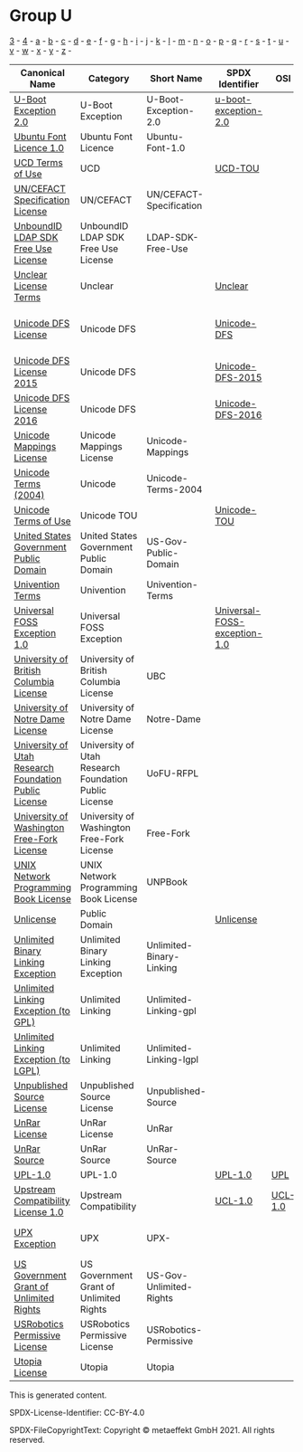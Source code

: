 # Group U

[3](../[3]/README.md) -
[4](../[4]/README.md) -
[a](../[a]/README.md) -
[b](../[b]/README.md) -
[c](../[c]/README.md) -
[d](../[d]/README.md) -
[e](../[e]/README.md) -
[f](../[f]/README.md) -
[g](../[g]/README.md) -
[h](../[h]/README.md) -
[i](../[i]/README.md) -
[j](../[j]/README.md) -
[k](../[k]/README.md) -
[l](../[l]/README.md) -
[m](../[m]/README.md) -
[n](../[n]/README.md) -
[o](../[o]/README.md) -
[p](../[p]/README.md) -
[q](../[q]/README.md) -
[r](../[r]/README.md) -
[s](../[s]/README.md) -
[t](../[t]/README.md) -
[u](../[u]/README.md) -
[v](../[v]/README.md) -
[w](../[w]/README.md) -
[x](../[x]/README.md) -
[y](../[y]/README.md) -
[z](../[z]/README.md) -

|Canonical Name|Category|Short Name|SPDX Identifier|OSI|ScanCode|Matched ScanCode|Type|
| --- | --- | --- | --- | --- | --- | --- | --- |
|[U-Boot Exception 2.0]([ub]/U-Boot-Exception-2.0.yaml)|U-Boot Exception|U-Boot-Exception-2.0|[u-boot-exception-2.0](https://spdx.org/licenses/preview/u-boot-exception-2.0.html)| | [u-boot-exception-2.0](https://github.com/nexB/scancode-toolkit/blob/develop/src/licensedcode/data/licenses/u-boot-exception-2.0.LICENSE) | [u-boot-exception-2.0](https://github.com/nexB/scancode-toolkit/blob/develop/src/licensedcode/data/licenses/u-boot-exception-2.0.LICENSE) |exception|
|[Ubuntu Font Licence 1.0]([ub]/Ubuntu-Font-Licence-1.0.yaml)|Ubuntu Font Licence|Ubuntu-Font-1.0| | | [ubuntu-font-1.0](https://github.com/nexB/scancode-toolkit/blob/develop/src/licensedcode/data/licenses/ubuntu-font-1.0.LICENSE) | [ubuntu-font-1.0](https://github.com/nexB/scancode-toolkit/blob/develop/src/licensedcode/data/licenses/ubuntu-font-1.0.LICENSE) |terms|
|[UCD Terms of Use]([uc]/UCD-Terms-of-Use.yaml)|UCD| |[UCD-TOU](https://spdx.org/licenses/preview/UCD-TOU.html)| | | [unicode-mappings](https://github.com/nexB/scancode-toolkit/blob/develop/src/licensedcode/data/licenses/unicode-mappings.LICENSE) |terms|
|[UN/CEFACT Specification License]([un]/UNCEFACT-Specification-License.yaml)|UN/CEFACT|UN/CEFACT-Specification| | | | [ietf](https://github.com/nexB/scancode-toolkit/blob/develop/src/licensedcode/data/licenses/ietf.LICENSE) |terms|
|[UnboundID LDAP SDK Free Use License]([un]/UnboundID-LDAP-SDK-Free-Use-License.yaml)|UnboundID LDAP SDK Free Use License|LDAP-SDK-Free-Use| | | [ldap-sdk-free-use](https://github.com/nexB/scancode-toolkit/blob/develop/src/licensedcode/data/licenses/ldap-sdk-free-use.LICENSE) | [ldap-sdk-free-use](https://github.com/nexB/scancode-toolkit/blob/develop/src/licensedcode/data/licenses/ldap-sdk-free-use.LICENSE) |terms|
|[Unclear License Terms]([un]/Unclear-License-Terms.yaml)|Unclear| |[Unclear](https://spdx.org/licenses/preview/Unclear.html)| | | |terms|
|[Unicode DFS License]([un]/Unicode-DFS-License.yaml)|Unicode DFS| |[Unicode-DFS](https://spdx.org/licenses/preview/Unicode-DFS.html)| | [unicode](https://github.com/nexB/scancode-toolkit/blob/develop/src/licensedcode/data/licenses/unicode.LICENSE), [unicode-data-software](https://github.com/nexB/scancode-toolkit/blob/develop/src/licensedcode/data/licenses/unicode-data-software.LICENSE) | [unicode](https://github.com/nexB/scancode-toolkit/blob/develop/src/licensedcode/data/licenses/unicode.LICENSE) |terms|
|[Unicode DFS License 2015]([un]/Unicode-DFS-License-2015.yaml)|Unicode DFS| |[Unicode-DFS-2015](https://spdx.org/licenses/preview/Unicode-DFS-2015.html)| | [unicode-dfs-2015](https://github.com/nexB/scancode-toolkit/blob/develop/src/licensedcode/data/licenses/unicode-dfs-2015.LICENSE) | [unicode-dfs-2015](https://github.com/nexB/scancode-toolkit/blob/develop/src/licensedcode/data/licenses/unicode-dfs-2015.LICENSE) |terms|
|[Unicode DFS License 2016]([un]/Unicode-DFS-License-2016.yaml)|Unicode DFS| |[Unicode-DFS-2016](https://spdx.org/licenses/preview/Unicode-DFS-2016.html)| | [unicode-dfs-2016](https://github.com/nexB/scancode-toolkit/blob/develop/src/licensedcode/data/licenses/unicode-dfs-2016.LICENSE) | [unicode-dfs-2016](https://github.com/nexB/scancode-toolkit/blob/develop/src/licensedcode/data/licenses/unicode-dfs-2016.LICENSE) |terms|
|[Unicode Mappings License]([un]/Unicode-Mappings-License.yaml)|Unicode Mappings License|Unicode-Mappings| | | [unicode-mappings](https://github.com/nexB/scancode-toolkit/blob/develop/src/licensedcode/data/licenses/unicode-mappings.LICENSE) | [unicode-mappings](https://github.com/nexB/scancode-toolkit/blob/develop/src/licensedcode/data/licenses/unicode-mappings.LICENSE) |terms|
|[Unicode Terms (2004)]([un]/Unicode-Terms-(2004).yaml)|Unicode|Unicode-Terms-2004| | | | [unicode-mappings](https://github.com/nexB/scancode-toolkit/blob/develop/src/licensedcode/data/licenses/unicode-mappings.LICENSE) |terms|
|[Unicode Terms of Use]([un]/Unicode-Terms-of-Use.yaml)|Unicode TOU| |[Unicode-TOU](https://spdx.org/licenses/preview/Unicode-TOU.html)| | [unicode-tou](https://github.com/nexB/scancode-toolkit/blob/develop/src/licensedcode/data/licenses/unicode-tou.LICENSE) | [unicode-tou](https://github.com/nexB/scancode-toolkit/blob/develop/src/licensedcode/data/licenses/unicode-tou.LICENSE) |terms|
|[United States Government Public Domain]([un]/United-States-Government-Public-Domain.yaml)|United States Government Public Domain|US-Gov-Public-Domain| | | [us-govt-public-domain](https://github.com/nexB/scancode-toolkit/blob/develop/src/licensedcode/data/licenses/us-govt-public-domain.LICENSE) | [us-govt-public-domain](https://github.com/nexB/scancode-toolkit/blob/develop/src/licensedcode/data/licenses/us-govt-public-domain.LICENSE) |terms|
|[Univention Terms]([un]/Univention-Terms.yaml)|Univention|Univention-Terms| | | | [unknown](https://github.com/nexB/scancode-toolkit/blob/develop/src/licensedcode/data/licenses/unknown.LICENSE) |terms|
|[Universal FOSS Exception 1.0]([un]/Universal-FOSS-Exception-1.0.yaml)|Universal FOSS Exception| |[Universal-FOSS-exception-1.0](https://spdx.org/licenses/preview/Universal-FOSS-exception-1.0.html)| | [universal-foss-exception-1.0](https://github.com/nexB/scancode-toolkit/blob/develop/src/licensedcode/data/licenses/universal-foss-exception-1.0.LICENSE) | [universal-foss-exception-1.0](https://github.com/nexB/scancode-toolkit/blob/develop/src/licensedcode/data/licenses/universal-foss-exception-1.0.LICENSE) |exception|
|[University of British Columbia License]([un]/University-of-British-Columbia-License.yaml)|University of British Columbia License|UBC| | | [ubc](https://github.com/nexB/scancode-toolkit/blob/develop/src/licensedcode/data/licenses/ubc.LICENSE) | [ubc](https://github.com/nexB/scancode-toolkit/blob/develop/src/licensedcode/data/licenses/ubc.LICENSE) |terms|
|[University of Notre Dame License]([un]/University-of-Notre-Dame-License.yaml)|University of Notre Dame License|Notre-Dame| | | [notre-dame](https://github.com/nexB/scancode-toolkit/blob/develop/src/licensedcode/data/licenses/notre-dame.LICENSE) | [notre-dame](https://github.com/nexB/scancode-toolkit/blob/develop/src/licensedcode/data/licenses/notre-dame.LICENSE) |terms|
|[University of Utah Research Foundation Public License]([un]/University-of-Utah-Research-Foundation-Public-License.yaml)|University of Utah Research Foundation Public License|UoFU-RFPL| | | [uofu-rfpl](https://github.com/nexB/scancode-toolkit/blob/develop/src/licensedcode/data/licenses/uofu-rfpl.LICENSE) | [uofu-rfpl](https://github.com/nexB/scancode-toolkit/blob/develop/src/licensedcode/data/licenses/uofu-rfpl.LICENSE) |terms|
|[University of Washington Free-Fork License]([un]/University-of-Washington-Free-Fork-License.yaml)|University of Washington Free-Fork License|Free-Fork| | | [free-fork](https://github.com/nexB/scancode-toolkit/blob/develop/src/licensedcode/data/licenses/free-fork.LICENSE) | [free-fork](https://github.com/nexB/scancode-toolkit/blob/develop/src/licensedcode/data/licenses/free-fork.LICENSE) |terms|
|[UNIX Network Programming Book License]([un]/UNIX-Network-Programming-Book-License.yaml)|UNIX Network Programming Book License|UNPBook| | | [unpbook](https://github.com/nexB/scancode-toolkit/blob/develop/src/licensedcode/data/licenses/unpbook.LICENSE) | [unpbook](https://github.com/nexB/scancode-toolkit/blob/develop/src/licensedcode/data/licenses/unpbook.LICENSE) |terms|
|[Unlicense]([un]/Unlicense.yaml)|Public Domain| |[Unlicense](https://spdx.org/licenses/preview/Unlicense.html)| | [unlicense](https://github.com/nexB/scancode-toolkit/blob/develop/src/licensedcode/data/licenses/unlicense.LICENSE) | [unlicense](https://github.com/nexB/scancode-toolkit/blob/develop/src/licensedcode/data/licenses/unlicense.LICENSE) |terms|
|[Unlimited Binary Linking Exception]([un]/Unlimited-Binary-Linking-Exception.yaml)|Unlimited Binary Linking Exception|Unlimited-Binary-Linking| | | [unlimited-binary-linking](https://github.com/nexB/scancode-toolkit/blob/develop/src/licensedcode/data/licenses/unlimited-binary-linking.LICENSE) | [unlimited-binary-linking](https://github.com/nexB/scancode-toolkit/blob/develop/src/licensedcode/data/licenses/unlimited-binary-linking.LICENSE) |exception|
|[Unlimited Linking Exception (to GPL)]([un]/Unlimited-Linking-Exception-(to-GPL).yaml)|Unlimited Linking|Unlimited-Linking-gpl| | | [unlimited-linking-exception-gpl](https://github.com/nexB/scancode-toolkit/blob/develop/src/licensedcode/data/licenses/unlimited-linking-exception-gpl.LICENSE) | |exception|
|[Unlimited Linking Exception (to LGPL)]([un]/Unlimited-Linking-Exception-(to-LGPL).yaml)|Unlimited Linking|Unlimited-Linking-lgpl| | | [unlimited-linking-exception-lgpl](https://github.com/nexB/scancode-toolkit/blob/develop/src/licensedcode/data/licenses/unlimited-linking-exception-lgpl.LICENSE) | |terms|
|[Unpublished Source License]([un]/Unpublished-Source-License.yaml)|Unpublished Source License|Unpublished-Source| | | [unpublished-source](https://github.com/nexB/scancode-toolkit/blob/develop/src/licensedcode/data/licenses/unpublished-source.LICENSE) | [unpublished-source](https://github.com/nexB/scancode-toolkit/blob/develop/src/licensedcode/data/licenses/unpublished-source.LICENSE) |terms|
|[UnRar License]([un]/UnRar-License.yaml)|UnRar License|UnRar| | | [unrar](https://github.com/nexB/scancode-toolkit/blob/develop/src/licensedcode/data/licenses/unrar.LICENSE) | [unrar](https://github.com/nexB/scancode-toolkit/blob/develop/src/licensedcode/data/licenses/unrar.LICENSE) |terms|
|[UnRar Source]([un]/UnRar-Source.yaml)|UnRar Source|UnRar-Source| | | | |terms|
|[UPL-1.0]([up]/UPL-1.0.yaml)|UPL-1.0| |[UPL-1.0](https://spdx.org/licenses/preview/UPL-1.0.html)| [UPL](https://opensource.org/licenses/UPL) | [upl-1.0](https://github.com/nexB/scancode-toolkit/blob/develop/src/licensedcode/data/licenses/upl-1.0.LICENSE) | [upl-1.0](https://github.com/nexB/scancode-toolkit/blob/develop/src/licensedcode/data/licenses/upl-1.0.LICENSE) |terms|
|[Upstream Compatibility License 1.0]([up]/Upstream-Compatibility-License-1.0.yaml)|Upstream Compatibility| |[UCL-1.0](https://spdx.org/licenses/preview/UCL-1.0.html)| [UCL-1.0](https://opensource.org/licenses/UCL-1.0) | [ucl-1.0](https://github.com/nexB/scancode-toolkit/blob/develop/src/licensedcode/data/licenses/ucl-1.0.LICENSE) | [ucl-1.0](https://github.com/nexB/scancode-toolkit/blob/develop/src/licensedcode/data/licenses/ucl-1.0.LICENSE) |terms|
|[UPX Exception]([up]/UPX-Exception.yaml)|UPX|UPX-| | | [upx-exception-2.0-plus](https://github.com/nexB/scancode-toolkit/blob/develop/src/licensedcode/data/licenses/upx-exception-2.0-plus.LICENSE) | |exception|
|[US Government Grant of Unlimited Rights]([us]/US-Government-Grant-of-Unlimited-Rights.yaml)|US Government Grant of Unlimited Rights|US-Gov-Unlimited-Rights| | | [us-govt-unlimited-rights](https://github.com/nexB/scancode-toolkit/blob/develop/src/licensedcode/data/licenses/us-govt-unlimited-rights.LICENSE) | [us-govt-unlimited-rights](https://github.com/nexB/scancode-toolkit/blob/develop/src/licensedcode/data/licenses/us-govt-unlimited-rights.LICENSE) |terms|
|[USRobotics Permissive License]([us]/USRobotics-Permissive-License.yaml)|USRobotics Permissive License|USRobotics-Permissive| | | [usrobotics-permissive](https://github.com/nexB/scancode-toolkit/blob/develop/src/licensedcode/data/licenses/usrobotics-permissive.LICENSE) | [mit-veillard-variant](https://github.com/nexB/scancode-toolkit/blob/develop/src/licensedcode/data/licenses/mit-veillard-variant.LICENSE) |terms|
|[Utopia License]([ut]/Utopia-License.yaml)|Utopia|Utopia| | | [utopia](https://github.com/nexB/scancode-toolkit/blob/develop/src/licensedcode/data/licenses/utopia.LICENSE) | |terms|

This is generated content.

SPDX-License-Identifier: CC-BY-4.0

SPDX-FileCopyrightText: Copyright © metaeffekt GmbH 2021. All rights reserved.
